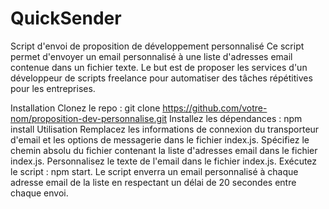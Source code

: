# QuickSender

Script d'envoi de proposition de développement personnalisé
Ce script permet d'envoyer un email personnalisé à une liste d'adresses email contenue dans un fichier texte. Le but est de proposer les services d'un développeur de scripts freelance pour automatiser des tâches répétitives pour les entreprises.

Installation
Clonez le repo : git clone https://github.com/votre-nom/proposition-dev-personnalise.git
Installez les dépendances : npm install
Utilisation
Remplacez les informations de connexion du transporteur d'email et les options de messagerie dans le fichier index.js.
Spécifiez le chemin absolu du fichier contenant la liste d'adresses email dans le fichier index.js.
Personnalisez le texte de l'email dans le fichier index.js.
Exécutez le script : npm start.
Le script enverra un email personnalisé à chaque adresse email de la liste en respectant un délai de 20 secondes entre chaque envoi.
